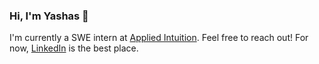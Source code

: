### Hi, I'm Yashas 👋

I'm currently a SWE intern at [Applied Intuition](https://www.applied.co/). Feel free to reach out! For now, [LinkedIn](https://www.linkedin.com/in/yashasambati/) is the best place.
